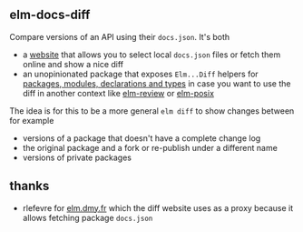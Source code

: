 ## elm-docs-diff

Compare versions of an API using their `docs.json`. It's both

  - a [website](https://lue-bird.github.io/elm-docs-diff/) that allows you to select local `docs.json` files or fetch them online and show a nice diff
  - an unopinionated package that exposes `Elm...Diff` helpers for [packages, modules, declarations and types](https://dark.elm.dmy.fr/packages/elm/project-metadata-utils/latest/Elm-Docs)
    in case you want to use the diff in another context like [elm-review](https://dark.elm.dmy.fr/packages/jfmengels/elm-review/latest/) or [elm-posix](https://dark.elm.dmy.fr/packages/albertdahlin/elm-posix/latest/)

The idea is for this to be a more general `elm diff` to show changes between for example
  - versions of a package that doesn't have a complete change log
  - the original package and a fork or re-publish under a different name
  - versions of private packages

## thanks
  - rlefevre for [elm.dmy.fr](https://github.com/dmy/elm.dmy.fr) which the diff website uses as a proxy because it allows fetching package `docs.json`
